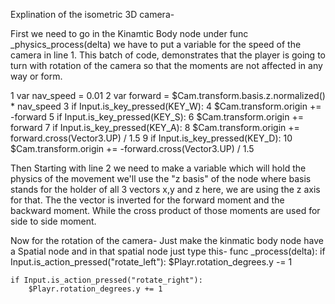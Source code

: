 Explination of the isometric 3D camera-

First we need to go in the Kinamtic Body node under func _physics_process(delta) we have to
put a variable for the speed of the camera in line 1. This batch of code, demonstrates 
that the player is going to turn with rotation of the camera so that the moments are not affected
in any way or form.

1	var nav_speed = 0.01
2	var forward = $Cam.transform.basis.z.normalized() * nav_speed
3	if Input.is_key_pressed(KEY_W):
4		$Cam.transform.origin += -forward
5	if Input.is_key_pressed(KEY_S):
6		$Cam.transform.origin += forward
7	if Input.is_key_pressed(KEY_A):
8		$Cam.transform.origin += forward.cross(Vector3.UP) / 1.5
9	if Input.is_key_pressed(KEY_D):
10		$Cam.transform.origin += -forward.cross(Vector3.UP) / 1.5

Then Starting with line 2 we need to make a variable which will hold the physics of the movement
we'll use the "z basis" of the node where basis stands for the holder of all 3 vectors x,y and z
here, we are using the z axis for that.
The the vector is inverted for the forward moment and the backward moment.
While the cross product of those moments are used for side to side moment.

Now for the rotation of the camera-
Just make the kinmatic body node have a Spatial node and in that spatial node just type this-
func _process(delta):
	if Input.is_action_pressed("rotate_left"):
		$Playr.rotation_degrees.y -= 1
		
	if Input.is_action_pressed("rotate_right"):
		$Playr.rotation_degrees.y += 1

